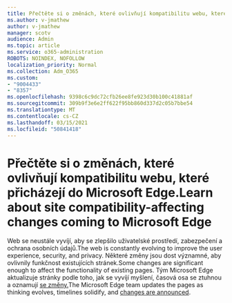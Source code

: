 ```yaml
---
title: Přečtěte si o změnách, které ovlivňují kompatibilitu webu, které přicházejí do Microsoft Edge.
ms.author: v-jmathew
author: v-jmathew
manager: scotv
audience: Admin
ms.topic: article
ms.service: o365-administration
ROBOTS: NOINDEX, NOFOLLOW
localization_priority: Normal
ms.collection: Adm_O365
ms.custom:
- "9004433"
- "8357"
ms.openlocfilehash: 9398c6c9dc72cfb26ee8fe923d30b100c41881af
ms.sourcegitcommit: 309b9f3e6e2ff622f95bb860d337d2c05b7bbe54
ms.translationtype: MT
ms.contentlocale: cs-CZ
ms.lasthandoff: 03/15/2021
ms.locfileid: "50841418"
---
```

# <a name="learn-about-site-compatibility-affecting-changes-coming-to-microsoft-edge"></a><span data-ttu-id="da1ea-102">Přečtěte si o změnách, které ovlivňují kompatibilitu webu, které přicházejí do Microsoft Edge.</span><span class="sxs-lookup"><span data-stu-id="da1ea-102">Learn about site compatibility-affecting changes coming to Microsoft Edge</span></span>

<span data-ttu-id="da1ea-103">Web se neustále vyvíjí, aby se zlepšilo uživatelské prostředí, zabezpečení a ochrana osobních údajů.</span><span class="sxs-lookup"><span data-stu-id="da1ea-103">The web is constantly evolving to improve the user experience, security, and privacy.</span></span> <span data-ttu-id="da1ea-104">Některé změny jsou dost významné, aby ovlivnily funkčnost existujících stránek.</span><span class="sxs-lookup"><span data-stu-id="da1ea-104">Some changes are significant enough to affect the functionality of existing pages.</span></span> <span data-ttu-id="da1ea-105">Tým Microsoft Edge aktualizuje stránky podle toho, jak se vyvíjí myšlení, časová osa se ztuhnou a oznamují [se změny.](https://go.microsoft.com/fwlink/?linkid=2135534)</span><span class="sxs-lookup"><span data-stu-id="da1ea-105">The Microsoft Edge team updates the pages as thinking evolves, timelines solidify, and [changes are announced](https://go.microsoft.com/fwlink/?linkid=2135534).</span></span>
